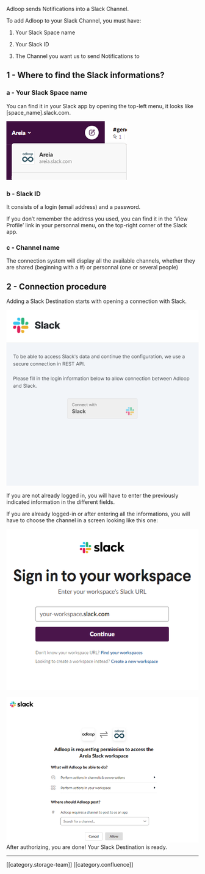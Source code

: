Adloop sends Notifications into a Slack Channel.

To add Adloop to your Slack Channel, you must have: 


1. Your Slack Space name


1. Your Slack ID


1. The Channel you want us to send Notifications to




## 1 - Where to find the Slack informations?

### a - Your Slack Space name
You can find it in your Slack app by opening the top-left menu, it looks like \[space_name].slack.com. 

![](images/storage/image-20210518-115111.png)
### b - Slack ID
It consists of a login (email address) and a password. 

If you don’t remember the address you used, you can find it in the ‘View Profile’ link in your personnal menu, on the top-right corner of the Slack app.  


### c - Channel name 
The connection system will display all the available channels, whether they are shared (beginning with a #) or personnal (one or several people) 


## 2 - Connection procedure 
Adding a Slack Destination starts with opening a connection with Slack. 

![](images/storage/image-20210629-093756.png)

If you are not already logged in, you will have to enter the previously indicated information in the different fields. 

If you are already logged-in or after entering all the informations, you will have to choose the channel in a screen looking like this one: 

![](images/storage/image-20210629-093835.png)

![](images/storage/image-20210518-122704.png)After authorizing, you are done! Your Slack Destination is ready. 





*****

[[category.storage-team]] 
[[category.confluence]] 
